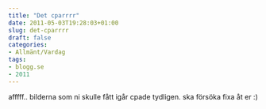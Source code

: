 ```yaml
---
title: "Det cparrrr"
date: 2011-05-03T19:28:03+01:00
slug: det-cparrrr
draft: false
categories:
- Allmänt/Vardag
tags:
- blogg.se
- 2011
---
```

afffff.. bilderna som ni skulle fått igår cpade tydligen. ska försöka fixa åt er :)